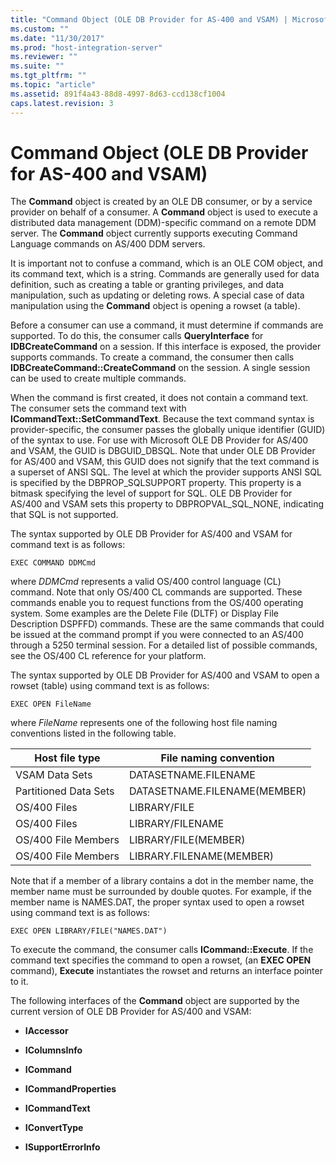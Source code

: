 ```yaml
---
title: "Command Object (OLE DB Provider for AS-400 and VSAM) | Microsoft Docs"
ms.custom: ""
ms.date: "11/30/2017"
ms.prod: "host-integration-server"
ms.reviewer: ""
ms.suite: ""
ms.tgt_pltfrm: ""
ms.topic: "article"
ms.assetid: 891f4a43-88d8-4997-8d63-ccd138cf1004
caps.latest.revision: 3
---
```

# Command Object (OLE DB Provider for AS-400 and VSAM)
The **Command** object is created by an OLE DB consumer, or by a service provider on behalf of a consumer. A **Command** object is used to execute a distributed data management (DDM)-specific command on a remote DDM server. The **Command** object currently supports executing Command Language commands on AS/400 DDM servers.  
  
 It is important not to confuse a command, which is an OLE COM object, and its command text, which is a string. Commands are generally used for data definition, such as creating a table or granting privileges, and data manipulation, such as updating or deleting rows. A special case of data manipulation using the **Command** object is opening a rowset (a table).  
  
 Before a consumer can use a command, it must determine if commands are supported. To do this, the consumer calls **QueryInterface** for **IDBCreateCommand** on a session. If this interface is exposed, the provider supports commands. To create a command, the consumer then calls **IDBCreateCommand::CreateCommand** on the session. A single session can be used to create multiple commands.  
  
 When the command is first created, it does not contain a command text. The consumer sets the command text with **ICommandText::SetCommandText**. Because the text command syntax is provider-specific, the consumer passes the globally unique identifier (GUID) of the syntax to use. For use with Microsoft OLE DB Provider for AS/400 and VSAM, the GUID is DBGUID_DBSQL. Note that under OLE DB Provider for AS/400 and VSAM, this GUID does not signify that the text command is a superset of ANSI SQL. The level at which the provider supports ANSI SQL is specified by the DBPROP_SQLSUPPORT property. This property is a bitmask specifying the level of support for SQL. OLE DB Provider for AS/400 and VSAM sets this property to DBPROPVAL_SQL_NONE, indicating that SQL is not supported.  
  
 The syntax supported by OLE DB Provider for AS/400 and VSAM for command text is as follows:  
  
```  
EXEC COMMAND DDMCmd  
```  
  
 where *DDMCmd* represents a valid OS/400 control language (CL) command. Note that only OS/400 CL commands are supported. These commands enable you to request functions from the OS/400 operating system. Some examples are the Delete File (DLTF) or Display File Description DSPFFD) commands. These are the same commands that could be issued at the command prompt if you were connected to an AS/400 through a 5250 terminal session. For a detailed list of possible commands, see the OS/400 CL reference for your platform.  
  
 The syntax supported by OLE DB Provider for AS/400 and VSAM to open a rowset (table) using command text is as follows:  
  
```  
EXEC OPEN FileName  
```  
  
 where *FileName* represents one of the following host file naming conventions listed in the following table.  
  
|Host file type|File naming convention|  
|--------------------|----------------------------|  
|VSAM Data Sets|DATASETNAME.FILENAME|  
|Partitioned Data Sets|DATASETNAME.FILENAME(MEMBER)|  
|OS/400 Files|LIBRARY/FILE|  
|OS/400 Files|LIBRARY/FILENAME|  
|OS/400 File Members|LIBRARY/FILE(MEMBER)|  
|OS/400 File Members|LIBRARY.FILENAME(MEMBER)|  
  
 Note that if a member of a library contains a dot in the member name, the member name must be surrounded by double quotes. For example, if the member name is NAMES.DAT, the proper syntax used to open a rowset using command text is as follows:  
  
```  
EXEC OPEN LIBRARY/FILE("NAMES.DAT")  
```  
  
 To execute the command, the consumer calls **ICommand::Execute**. If the command text specifies the command to open a rowset, (an **EXEC OPEN** command), **Execute** instantiates the rowset and returns an interface pointer to it.  
  
 The following interfaces of the **Command** object are supported by the current version of OLE DB Provider for AS/400 and VSAM:  
  
-   **IAccessor**  
  
-   **IColumnsInfo**  
  
-   **ICommand**  
  
-   **ICommandProperties**  
  
-   **ICommandText**  
  
-   **IConvertType**  
  
-   **ISupportErrorInfo**